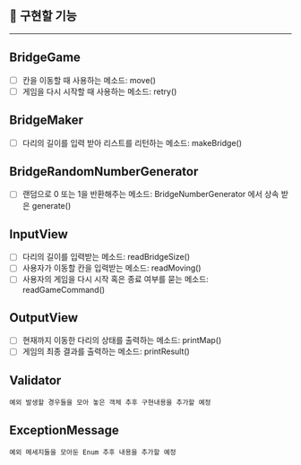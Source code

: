 ## 🚀 구현할 기능
---

## BridgeGame

- [ ] 칸을 이동할 때 사용하는 메소드: move()
- [ ] 게임을 다시 시작할 때 사용하는 메소드: retry()

## BridgeMaker

- [ ] 다리의 길이를 입력 받아 리스트를 리턴하는 메소드: makeBridge()

## BridgeRandomNumberGenerator

- [ ] 랜덤으로 0 또는 1을 반환해주는 메소드: BridgeNumberGenerator 에서 상속 받은 generate()

## InputView
- [ ] 다리의 길이를 입력받는 메소드: readBridgeSize()
- [ ] 사용자가 이동할 칸을 입력받는 메소드: readMoving()
- [ ] 사용자의 게임을 다시 시작 혹은 종료 여부를 묻는 메소드: readGameCommand()

## OutputView
- [ ] 현재까지 이동한 다리의 상태를 출력하는 메소드: printMap()
- [ ] 게임의 최종 결과를 출력하는 메소드: printResult()

## Validator
    예외 발생할 경우들을 모아 놓은 객체 추후 구현내용을 추가할 예정

## ExceptionMessage
    예외 메세지들을 모아둔 Enum 추후 내용을 추가할 예정
